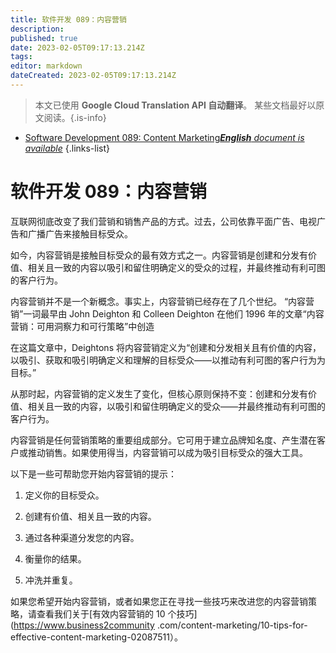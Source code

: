 ```yaml
---
title: 软件开发 089：内容营销
description: 
published: true
date: 2023-02-05T09:17:13.214Z
tags: 
editor: markdown
dateCreated: 2023-02-05T09:17:13.214Z
---
```


> 本文已使用 **Google Cloud Translation API 自动翻译**。
某些文档最好以原文阅读。{.is-info}



- [Software Development 089: Content Marketing***English** document is available*](/en/Knowledge-base/Software-Development/Learning/software-development-089-content-marketing)
{.links-list}


# 软件开发 089：内容营销

互联网彻底改变了我们营销和销售产品的方式。过去，公司依靠平面广告、电视广告和广播广告来接触目标受众。

如今，内容营销是接触目标受众的最有效方式之一。内容营销是创建和分发有价值、相关且一致的内容以吸引和留住明确定义的受众的过程，并最终推动有利可图的客户行为。

内容营销并不是一个新概念。事实上，内容营销已经存在了几个世纪。 “内容营销”一词最早由 John Deighton 和 Colleen Deighton 在他们 1996 年的文章“内容营销：可用洞察力和可行策略”中创造

在这篇文章中，Deightons 将内容营销定义为“创建和分发相关且有价值的内容，以吸引、获取和吸引明确定义和理解的目标受众——以推动有利可图的客户行为为目标。”

从那时起，内容营销的定义发生了变化，但核心原则保持不变：创建和分发有价值、相关且一致的内容，以吸引和留住明确定义的受众——并最终推动有利可图的客户行为。

内容营销是任何营销策略的重要组成部分。它可用于建立品牌知名度、产生潜在客户或推动销售。如果使用得当，内容营销可以成为吸引目标受众的强大工具。

以下是一些可帮助您开始内容营销的提示：

1. 定义你的目标受众。

2. 创建有价值、相关且一致的内容。

3. 通过各种渠道分发您的内容。

4. 衡量你的结果。

5. 冲洗并重复。

如果您希望开始内容营销，或者如果您正在寻找一些技巧来改进您的内容营销策略，请查看我们关于[有效内容营销的 10 个技巧](https://www.business2community .com/content-marketing/10-tips-for-effective-content-marketing-02087511）。